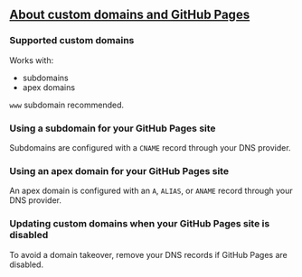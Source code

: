 ## [About custom domains and GitHub Pages](https://help.github.com/en/github/working-with-github-pages/about-custom-domains-and-github-pages)

### Supported custom domains

Works with:
* subdomains
* apex domains

`www` subdomain recommended.  

### Using a subdomain for your GitHub Pages site

Subdomains are configured with a `CNAME` record through your DNS provider.

### Using an apex domain for your GitHub Pages site

An apex domain is configured with an `A`, `ALIAS`, or `ANAME` record through your DNS provider.

### Updating custom domains when your GitHub Pages site is disabled

To avoid a domain takeover, remove your DNS records if GitHub Pages are disabled.  

